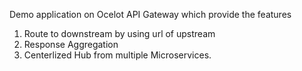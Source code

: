 Demo application on Ocelot API Gateway which provide the features
1) Route to downstream by using url of upstream
2) Response Aggregation
3) Centerlized Hub from multiple Microservices.

